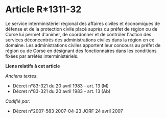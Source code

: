 # Article R*1311-32

Le service interministériel régional des affaires civiles et économiques de défense et de la protection civile placé auprès
du préfet de région ou de Corse lui permet d'animer, de coordonner et de contrôler l'action des services déconcentrés des
administrations civiles dans la région en ce domaine. Les administrations civiles apportent leur concours au préfet de région
ou de Corse en désignant des fonctionnaires dans les conditions fixées par arrêtés interministériels.

**Liens relatifs à cet article**

_Anciens textes_:

  - Décret n°83-321 du 20 avril 1983 - art. 13 (M)
  - Décret n°83-321 du 20 avril 1983 - art. 13 (Ab)

_Codifié par_:

  - Décret n°2007-583 2007-04-23 JORF 24 avril 2007
